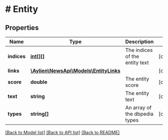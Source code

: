 # # Entity

## Properties

Name | Type | Description | Notes
------------ | ------------- | ------------- | -------------
**indices** | [**int[][]**](array.md) | The indices of the entity text | [optional] 
**links** | [**\Aylien\NewsApi\Models\EntityLinks**](EntityLinks.md) |  | [optional] 
**score** | **double** | The entity score | [optional] 
**text** | **string** | The entity text | [optional] 
**types** | **string[]** | An array of the dbpedia types | [optional] 

[[Back to Model list]](../../README.md#documentation-for-models) [[Back to API list]](../../README.md#documentation-for-api-endpoints) [[Back to README]](../../README.md)


